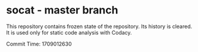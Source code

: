 # socat - master branch

This repository contains frozen state of the repository.
Its history is cleared. It is used only for static code
analysis with Codacy.

Commit Time: 1709012630